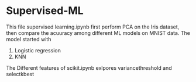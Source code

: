 # Supervised-ML
This file supervised learning.ipynb first perform PCA on the Iris dataset, then compare the acuuracy among different ML models on MNIST data.
The model started with 
1. Logistic regression
2. KNN

The Different features of scikit.ipynb exlpores variancethreshold and selectkbest
